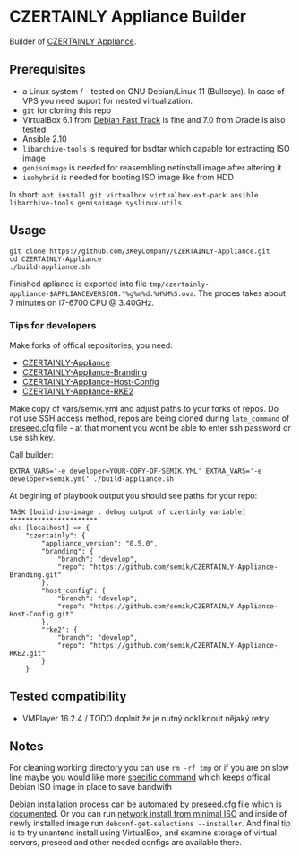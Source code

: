 # CZERTAINLY Appliance Builder

Builder of [CZERTAINLY Appliance](https://docs.czertainly.com/docs/installation-guide/deployment/deployment-appliance/overview). 

## Prerequisites

* a Linux system / - tested on GNU Debian/Linux 11 (Bullseye). In case of VPS you need suport for nested virtualization.
* `git` for cloning this repo
* VirtualBox 6.1 from [Debian Fast Track](https://fasttrack.debian.net/) is fine and 7.0 from Oracle is also tested
* Ansible 2.10
* `libarchive-tools` is required for bsdtar which capable for extracting ISO image
* `genisoimage` is needed for reasembling netinstall image after altering it
* `isohybrid` is needed for booting ISO image like from HDD

In short:
`apt install git virtualbox virtualbox-ext-pack ansible libarchive-tools genisoimage syslinux-utils`

## Usage

```
git clone https://github.com/3KeyCompany/CZERTAINLY-Appliance.git
cd CZERTAINLY-Appliance
./build-appliance.sh
```
Finished apliance is exported into file `tmp/czertainly-appliance-$APPLIANCEVERSION."%g%m%d.%H%M%S.ova`. The proces takes about 7 minutes on i7-6700 CPU @ 3.40GHz.

### Tips for developers

Make forks of offical repositories, you need:
  - [CZERTAINLY-Appliance](https://github.com/3KeyCompany/CZERTAINLY-Appliance)
  - [CZERTAINLY-Appliance-Branding](https://github.com/3KeyCompany/CZERTAINLY-Appliance-Branding)
  - [CZERTAINLY-Appliance-Host-Config](https://github.com/3KeyCompany/CZERTAINLY-Appliance-Host-Config)
  - [CZERTAINLY-Appliance-RKE2](https://github.com/3KeyCompany/CZERTAINLY-Appliance-RKE2)

Make copy of vars/semik.yml and adjust paths to your forks of
repos. Do not use SSH access method, repos are being cloned during
`late_command` of [preseed.cfg](templates/preseed.cfg.j2#L58) file -
at that moment you wont be able to enter ssh password or use ssh key.

Call builder:
```
EXTRA_VARS='-e developer=YOUR-COPY-OF-SEMIK.YML' EXTRA_VARS='-e developer=semik.yml' ./build-appliance.sh
```

At begining of playbook output you should see paths for your repo:

```
TASK [build-iso-image : debug output of czertinly variable] **********************
ok: [localhost] => {
    "czertainly": {
        "appliance_version": "0.5.0",
        "branding": {
            "branch": "develop",
            "repo": "https://github.com/semik/CZERTAINLY-Appliance-Branding.git"
        },
        "host_config": {
            "branch": "develop",
            "repo": "https://github.com/semik/CZERTAINLY-Appliance-Host-Config.git"
        },
        "rke2": {
            "branch": "develop",
            "repo": "https://github.com/semik/CZERTAINLY-Appliance-RKE2.git"
        }
    }

```

## Tested compatibility

* VMPlayer 16.2.4 / TODO doplnit že je nutný odkliknout nějaký retry

## Notes

For cleaning working directory you can use `rm -rf tmp` or if you are on slow line maybe you would like more [specific command](build-appliance.sh#L5) which keeps offical Debian ISO image in place to save bandwith

Debian installation process can be automated by [preseed.cfg](./templates/preseed.cfg.j2) file which is [documented](https://www.debian.org/releases/stable/amd64/apbs02.en.html). Or you can run [network install from minimal ISO](https://www.debian.org/CD/netinst/) and inside of newly installed image run `debconf-get-selections --installer`. And final tip is to try unantend install using VirtualBox, and examine storage of virtual servers, preseed and other needed configs are available there.


